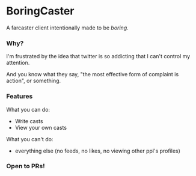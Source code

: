 # BoringCaster

A farcaster client intentionally made to be *boring*.

### Why?

I'm frustrated by the idea that twitter is so addicting that I can't control my attention. 

And you know what they say, "the most effective form of complaint is action", or something.

### Features

What you can do: 
   - Write casts 
   - View your own casts 

What you can't do: 
   - everything else (no feeds, no likes, no viewing other ppl's profiles)

### Open to PRs!
